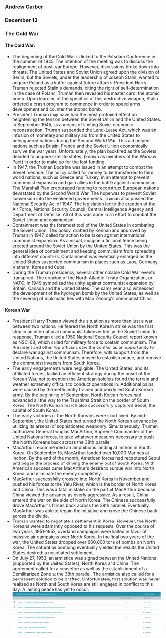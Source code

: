 ### Andrew Garber
### December 13
### The Cold War

#### The Cold War:
 - The beginning of the Cold War is linked to the Potsdam Conference in the summer of 1945. The intention of the meeting was to discuss the realignment of post-war Europe. However, discussions broke down into threats. The United States and Soviet Union agreed upon the division of Berlin, but the Soviets, under the leadership of Joseph Stalin, wanted to acquire Poland as a buffer against future attacks. President Harry Truman rejected Stalin's demands, citing the right of self-determination in the case of Poland. Truman then revealed his master card: the atomic bomb. Upon learning of the specifics of this destructive weapon, Stalin ordered a crash program to commence in order to speed arms development and counter the atomic bomb.
 - President Truman may have had the most profound effect on heightening the tension between the Soviet Union and the United States. In September 1945, as a means of limiting Soviet economic reconstruction, Truman suspended the Lend-Lease Act, which was an infusion of monetary and military aid from the United States to beleaguered nations during the Second World War. This aid helped nations such as Britain, France and the Soviet Union economically survive the war years. Unfortunately, the plan backfired as the Soviets decided to acquire satellite states, (known as members of the Warsaw Pact) in order to make up for the lost funding.
 -  In 1947, the Truman Doctrine was issued in an attempt to combat the Soviet menace. The policy called for money to be transferred to third world nations, such as Greece and Turkey, in an attempt to prevent communist expansion and gain allies in the battle against communism. The Marshall Plan encouraged funding to reconstruct European nations devastated by the Second World War. The hope was to prevent Soviet subversion into the weakened governments. Truman also passed the National Security Act of 1947. The legislation led to the creation of the Air Force, National Security Council, Central Intelligence Agency and Department of Defense. All of this was done in an effort to combat the Soviet Union and communism.
 - Containment was the foremost tool of the United States in combating the Soviet Union. This policy, drafted by Kennan and approved by Truman in 1947, called for action to be taken against international communist expansion. As a visual, imagine a fictional fence being erected around the Soviet Union by the United States. This was the general idea of containment and keeping communism from spreading into different countries. Containment was eventually enlarged as the United States suspected communism in places such as Laos, Germany, Vietnam, Korea and Cuba.
 - During the Truman presidency, several other notable Cold War events transpired. The creation of the North Atlantic Treaty Organization, or NATO, in 1949 symbolized the unity against communist expansion by Britain, Canada and the United States. The same year also witnessed the development of the hydrogen bomb by the United States, as well as the severing of diplomatic ties with Mao Zedong's communist China.

#### Korean War 
 - President Harry Truman viewed the situation as more than just a war between two nations. He feared the North Korean strike was the first step in an international communist takeover led by the Soviet Union. In response, Truman cited a 1950 National Security Council report known as NSC-68, which called for military force to contain communism. The President and other top officials saw the conflict as an opportunity to declare war against communism. Therefore, with support from the United Nations, the United States moved to establish peace, and remove the communist invaders from South Korea.
 - The early engagements were negligible. The United States, and its affiliated forces, lacked an efficient strategy during the onset of the Korean War, not to mention the American soldiers found the terrain and weather extremely difficult to conduct operations in. Additional pains were caused by the inefficiently trained and poorly led South Korean army. By the beginning of September, North Korean forces had advanced all the way to the Tsushima Strait on the border of South Korea. The North Korean march also successfully captured Seoul, the capital of South Korea.
 - The early victories of the North Koreans were short lived. By mid-September, the United States had turned the North Korean advance by utilizing its arsenal of sophisticated weaponry. Simultaneously, Truman authorized General Douglas MacArthur, Supreme Commander of the United Nations forces, to take whatever measures necessary to push the North Koreans back across the 38th parallel.
 - MacArthur recommended an amphibious landing at Inchon in South Korea. On September 15, MacArthur landed over 10,000 Marines at Inchon. By the end of the month, American forces had recaptured Seoul and began the process of driving the enemy out of South Korea. With American success came MacArthur's desire to pursue war into North Korea, and eliminate the enemy completely.
 - MacArthur successfully crossed into North Korea in November and pushed his forces to the Yalu River, which is the border of North Korea and China. This was a fatal mistake on the part of MacArthur because China viewed the advance as overly aggressive. As a result, China entered the war on the side of North Korea. The Chinese successfully drove MacArthur's forces back across the 38th parallel. Eventually, MacArthur was able to regain the initiative and drove the Chinese back across the divide.
 - Truman wanted to negotiate a settlement in Korea. However, the North Koreans were adamantly opposed to his requests. Over the course of two years, 1951-1953, overland campaigns were halted in favor of massive air campaigns over North Korea. In the final two years of the war, the United States dropped over 600,000 tons of bombs on North Korea. The saturation bombing eventually yielded the results the United States desired: a negotiated settlement.
 - On July 27, 1953, an armistice was signed between the United Nations (supported by the United States), North Korea and China. The agreement called for a ceasefire as well as the establishment of a Demilitarized Zone at the 38th parallel. The armistice also called for a permanent solution to be drafted. Unfortunately, that solution was never realized as North and South Korea are still engaged in conflict to this day. A lasting peace has yet to occur.
![Alt text](Media/the_cold_war_1.png)